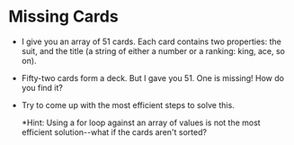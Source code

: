# Missing Cards #

* I give you an array of 51 cards. Each card contains two properties: the suit, and the title (a string of either a number or a ranking: king, ace, so on).

* Fifty-two cards form a deck. But I gave you 51. One is missing! How do you find it?

* Try to come up with the most efficient steps to solve this.

  *Hint: Using a for loop against an array of values is not the most efficient solution--what if the cards aren't sorted?
